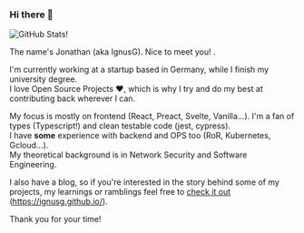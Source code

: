 ### Hi there 👋

![GitHub Stats!](https://github-readme-stats.vercel.app/api?username=ignusg&show_icons=true&icon_color=0366d6&bg_color=ffffff&hide_title=true)

The name's Jonathan (aka IgnusG). Nice to meet you! <!-- Hello there sneaky source code viewer, enjoy the stay 😉 -->.

I'm currently working at a startup based in Germany, while I finish my university degree.  
I love Open Source Projects ❤, which is why I try and do my best at contributing back wherever I can.

My focus is mostly on frontend (React, Preact, Svelte, Vanilla...). I'm a fan of types (Typescript!<!-- Why are there so many libraries without types?! 😒 -->) and clean testable code (jest, cypress).  
I have **some** experience with backend and OPS too (RoR, Kubernetes, Gcloud...<!-- And Azure, but since my last login attempt I'm still waiting for my OTP Email. 2 years and counting... -->).  
My theoretical background is in Network Security and Software Engineering.

I also have a blog<!-- WIP 🙏 -->, so if you're interested in the story behind some of my projects, my learnings or ramblings feel free to [check it out](https://ignusg.github.io/) (https://ignusg.github.io/).

Thank you for your time! <!-- If you've made it this far, here is a cookie for you 🍪 --> 
